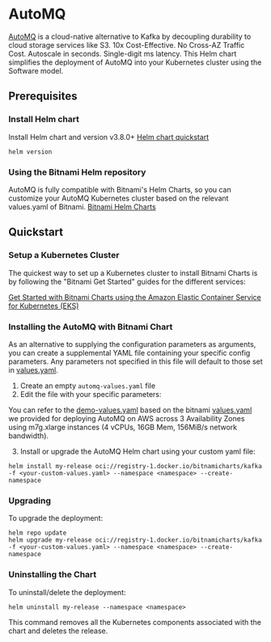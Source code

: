 # AutoMQ

[AutoMQ](https://www.automq.com/) is a cloud-native alternative to Kafka by decoupling durability to cloud storage services like S3. 10x Cost-Effective. No Cross-AZ Traffic Cost. Autoscale in seconds. Single-digit ms latency.
This Helm chart simplifies the deployment of AutoMQ into your Kubernetes cluster using the Software model.

## Prerequisites
### Install Helm chart
Install Helm chart and version v3.8.0+
[Helm chart quickstart](https://helm.sh/zh/docs/intro/quickstart/)
```shell
helm version
```
### Using the Bitnami Helm repository
AutoMQ is fully compatible with Bitnami's Helm Charts, so you can customize your AutoMQ Kubernetes cluster based on the relevant values.yaml of Bitnami.
[Bitnami Helm Charts](https://github.com/bitnami/charts)

## Quickstart
### Setup a Kubernetes Cluster
The quickest way to set up a Kubernetes cluster to install Bitnami Charts is by following the "Bitnami Get Started" guides for the different services:

[Get Started with Bitnami Charts using the Amazon Elastic Container Service for Kubernetes (EKS)](https://docs.bitnami.com/kubernetes/get-started-eks/)


### Installing the AutoMQ with Bitnami Chart

As an alternative to supplying the configuration parameters as arguments, you can create a supplemental YAML file containing your specific config parameters. Any parameters not specified in this file will default to those set in [values.yaml](values.yaml).

1. Create an empty `automq-values.yaml` file
2. Edit the file with your specific parameters:

You can refer to the [demo-values.yaml](/chart/bitnami/demo-values.yaml)  based on the bitnami [values.yaml](https://github.com/bitnami/charts/blob/main/bitnami/kafka/values.yaml)
we provided for deploying AutoMQ on AWS across 3 Availability Zones using m7g.xlarge instances (4 vCPUs, 16GB Mem, 156MiB/s network bandwidth).

3. Install or upgrade the AutoMQ Helm chart using your custom yaml file:

```shell
helm install my-release oci://registry-1.docker.io/bitnamicharts/kafka -f <your-custom-values.yaml> --namespace <namespace> --create-namespace
```

### Upgrading

To upgrade the deployment:

```shell
helm repo update
helm upgrade my-release oci://registry-1.docker.io/bitnamicharts/kafka -f <your-custom-values.yaml> --namespace <namespace> --create-namespace
```

### Uninstalling the Chart

To uninstall/delete the deployment:

```shell
helm uninstall my-release --namespace <namespace>
```

This command removes all the Kubernetes components associated with the chart and deletes the release.
